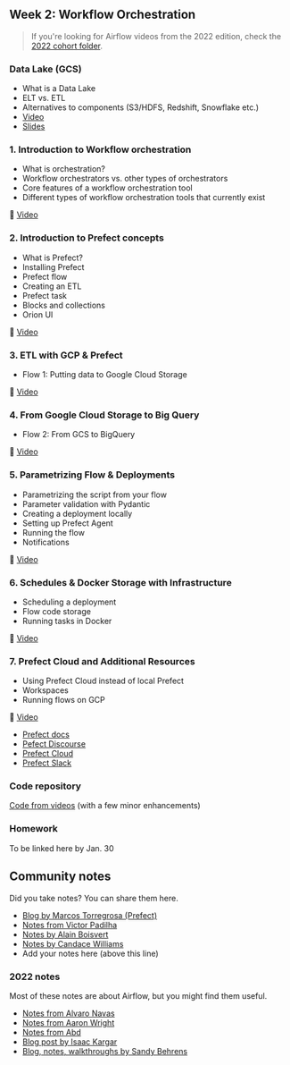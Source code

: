 ## Week 2: Workflow Orchestration

> If you're looking for Airflow videos from the 2022 edition,
> check the [2022 cohort folder](../cohorts/2022/week_2_data_ingestion/).

### Data Lake (GCS)

- What is a Data Lake
- ELT vs. ETL
- Alternatives to components (S3/HDFS, Redshift, Snowflake etc.)
- [Video](https://www.youtube.com/watch?v=W3Zm6rjOq70&list=PL3MmuxUbc_hJed7dXYoJw8DoCuVHhGEQb)
- [Slides](https://docs.google.com/presentation/d/1RkH-YhBz2apIjYZAxUz2Uks4Pt51-fVWVN9CcH9ckyY/edit?usp=sharing)

### 1. Introduction to Workflow orchestration

- What is orchestration?
- Workflow orchestrators vs. other types of orchestrators
- Core features of a workflow orchestration tool
- Different types of workflow orchestration tools that currently exist

:movie_camera: [Video](https://www.youtube.com/watch?v=8oLs6pzHp68&list=PL3MmuxUbc_hJed7dXYoJw8DoCuVHhGEQb)

### 2. Introduction to Prefect concepts

- What is Prefect?
- Installing Prefect
- Prefect flow
- Creating an ETL
- Prefect task
- Blocks and collections
- Orion UI

:movie_camera: [Video](https://www.youtube.com/watch?v=cdtN6dhp708&list=PL3MmuxUbc_hJed7dXYoJw8DoCuVHhGEQb)

### 3. ETL with GCP & Prefect

- Flow 1: Putting data to Google Cloud Storage

:movie_camera: [Video](https://www.youtube.com/watch?v=W-rMz_2GwqQ&list=PL3MmuxUbc_hJed7dXYoJw8DoCuVHhGEQb)

### 4. From Google Cloud Storage to Big Query

- Flow 2: From GCS to BigQuery

:movie_camera: [Video](https://www.youtube.com/watch?v=Cx5jt-V5sgE&list=PL3MmuxUbc_hJed7dXYoJw8DoCuVHhGEQb)

### 5. Parametrizing Flow & Deployments

- Parametrizing the script from your flow
- Parameter validation with Pydantic
- Creating a deployment locally
- Setting up Prefect Agent
- Running the flow
- Notifications

:movie_camera: [Video](https://www.youtube.com/watch?v=QrDxPjX10iw&list=PL3MmuxUbc_hJed7dXYoJw8DoCuVHhGEQb)

### 6. Schedules & Docker Storage with Infrastructure

- Scheduling a deployment
- Flow code storage
- Running tasks in Docker

:movie_camera: [Video](https://www.youtube.com/watch?v=psNSzqTsi-s&list=PL3MmuxUbc_hJed7dXYoJw8DoCuVHhGEQb)

### 7. Prefect Cloud and Additional Resources

- Using Prefect Cloud instead of local Prefect
- Workspaces
- Running flows on GCP

:movie_camera: [Video](https://www.youtube.com/watch?v=gGC23ZK7lr8&list=PL3MmuxUbc_hJed7dXYoJw8DoCuVHhGEQb)

- [Prefect docs](https://docs.prefect.io/)
- [Pefect Discourse](https://discourse.prefect.io/)
- [Prefect Cloud](https://app.prefect.cloud/)
- [Prefect Slack](https://prefect-community.slack.com)

### Code repository

[Code from videos](https://github.com/discdiver/prefect-zoomcamp) (with a few minor enhancements)

### Homework

To be linked here by Jan. 30

## Community notes

Did you take notes? You can share them here.

- [Blog by Marcos Torregrosa (Prefect)](https://www.n4gash.com/2023/data-engineering-zoomcamp-semana-2/)
- [Notes from Victor Padilha](https://github.com/padilha/de-zoomcamp/tree/master/week2)
- [Notes by Alain Boisvert](https://github.com/boisalai/de-zoomcamp-2023/blob/main/week2.md)
- [Notes by Candace Williams](https://github.com/teacherc/de_zoomcamp_candace2023/blob/main/week_2/week2_notes.md)
- Add your notes here (above this line)

### 2022 notes

Most of these notes are about Airflow, but you might find them useful.

- [Notes from Alvaro Navas](https://github.com/ziritrion/dataeng-zoomcamp/blob/main/notes/2_data_ingestion.md)
- [Notes from Aaron Wright](https://github.com/ABZ-Aaron/DataEngineerZoomCamp/blob/master/week_2_data_ingestion/README.md)
- [Notes from Abd](https://itnadigital.notion.site/Week-2-Data-Ingestion-ec2d0d36c0664bc4b8be6a554b2765fd)
- [Blog post by Isaac Kargar](https://kargarisaac.github.io/blog/data%20engineering/jupyter/2022/01/25/data-engineering-w2.html)
- [Blog, notes, walkthroughs by Sandy Behrens](https://learningdataengineering540969211.wordpress.com/2022/01/30/week-2-de-zoomcamp-2-3-2-ingesting-data-to-gcp-with-airflow/)
